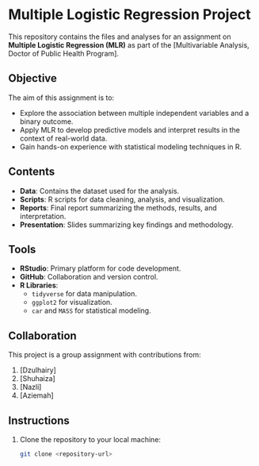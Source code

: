 
# Multiple Logistic Regression Project

This repository contains the files and analyses for an assignment on **Multiple Logistic Regression (MLR)** as part of the [Multivariable Analysis, Doctor of Public Health Program]. 

## Objective
The aim of this assignment is to:
- Explore the association between multiple independent variables and a binary outcome.
- Apply MLR to develop predictive models and interpret results in the context of real-world data.
- Gain hands-on experience with statistical modeling techniques in R.

## Contents
- **Data**: Contains the dataset used for the analysis.
- **Scripts**: R scripts for data cleaning, analysis, and visualization.
- **Reports**: Final report summarizing the methods, results, and interpretation.
- **Presentation**: Slides summarizing key findings and methodology.

## Tools
- **RStudio**: Primary platform for code development.
- **GitHub**: Collaboration and version control.
- **R Libraries**: 
  - `tidyverse` for data manipulation.
  - `ggplot2` for visualization.
  - `car` and `MASS` for statistical modeling.

## Collaboration
This project is a group assignment with contributions from:
1. [Dzulhairy]
2. [Shuhaiza]
3. [Nazli]
4. [Aziemah]

## Instructions
1. Clone the repository to your local machine:
   ```bash
   git clone <repository-url>
